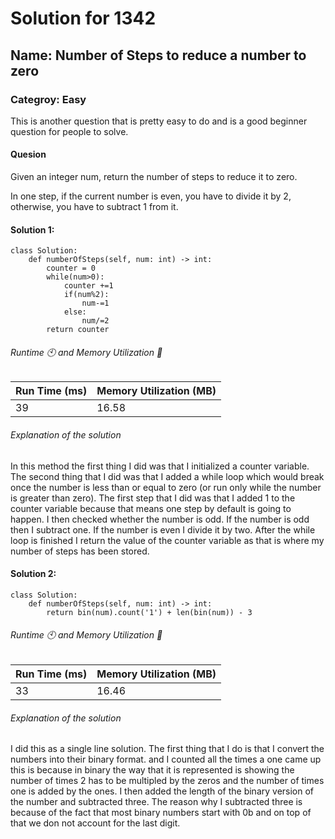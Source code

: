 # Solution for 1342
## Name: Number of Steps to reduce a number to zero
### Categroy: Easy

This is another question that is pretty easy to do and is a good beginner question for people to solve. 

#### Quesion
Given an integer num, return the number of steps to reduce it to zero.

In one step, if the current number is even, you have to divide it by 2, otherwise, you have to subtract 1 from it.

#### Solution 1:

```{python}
class Solution:
    def numberOfSteps(self, num: int) -> int:
        counter = 0
        while(num>0):
            counter +=1
            if(num%2):
                num-=1
            else:
                num/=2
        return counter
```
###### Runtime 🕙 and Memory Utilization 🔲

|Run Time (ms)|Memory Utilization (MB)|
|------------|------------|
|39|16.58|

###### Explanation of the solution

In this method the first thing I did was that I initialized a counter variable. 
The second thing that I did was that I added a while loop which would break once the number is less than or equal to zero (or run only while the number is greater than zero). The first step that I did was that I added 1 to the counter variable because that means one step by default is going to happen. I then checked whether the number is odd. If the number is odd then I subtract one. If the number is even I divide it by two. After the while loop is finished I return the value of the counter variable as that is where my number of steps has been stored. 

#### Solution 2: 

```{python}
class Solution:
    def numberOfSteps(self, num: int) -> int:
        return bin(num).count('1') + len(bin(num)) - 3
```
###### Runtime 🕙 and Memory Utilization 🔲

|Run Time (ms)|Memory Utilization (MB)|
|------------|------------|
|33|16.46|

###### Explanation of the solution

I did this as a single line solution. The first thing that I do is that I convert the numbers into their binary format. and I counted all the times a one came up this is because in binary the way that it is represented is showing the number of times 2 has to be multipled by the zeros and the number of times one is added by the ones. I then added the length of the binary version of the number and subtracted three. The reason why I subtracted three is because of the fact that most binary numbers start with 0b and on top of that we don not account for the last digit. 